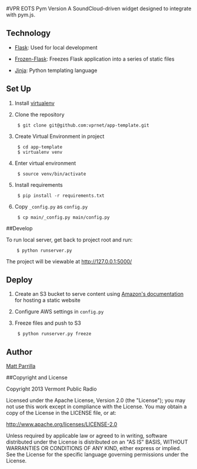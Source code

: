 #VPR EOTS Pym Version
A SoundCloud-driven widget designed to integrate with pym.js.


## Technology
- [Flask](http://flask.pocoo.org/): Used for local development

- [Frozen-Flask](http://pythonhosted.org/Frozen-Flask/): Freezes Flask application into a series of static files

- [Jinja](http://jinja.pocoo.org/docs/): Python templating language


## Set Up

1. Install [virtualenv](https://pypi.python.org/pypi/virtualenv)
2. Clone the repository

        $ git clone git@github.com:vprnet/app-template.git

3. Create Virtual Environment in project

        $ cd app-template
        $ virtualenv venv

4. Enter virtual environment

        $ source venv/bin/activate

5. Install requirements

        $ pip install -r requirements.txt

6. Copy `_config.py` as `config.py`

        $ cp main/_config.py main/config.py


##Develop

To run local server, get back to project root and run:

        $ python runserver.py

The project will be viewable at http://127.0.0.1:5000/

## Deploy

1. Create an S3 bucket to serve content using [Amazon's documentation](http://docs.aws.amazon.com/AmazonS3/latest/dev/WebsiteHosting.html) for hosting a static website

2. Configure AWS settings in `config.py`

4. Freeze files and push to S3

        $ python runserver.py freeze

## Author
[Matt Parrilla](http://twitter.com/mattparrilla)

##Copyright and License

Copyright 2013 Vermont Public Radio

Licensed under the Apache License, Version 2.0 (the "License"); you may not use this work except in compliance with the License.
You may obtain a copy of the License in the LICENSE file, or at:

http://www.apache.org/licenses/LICENSE-2.0

Unless required by applicable law or agreed to in writing, software distributed under the License is distributed on an "AS IS" BASIS,
WITHOUT WARRANTIES OR CONDITIONS OF ANY KIND, either express or implied. See the License for the specific language
governing permissions under the License.
